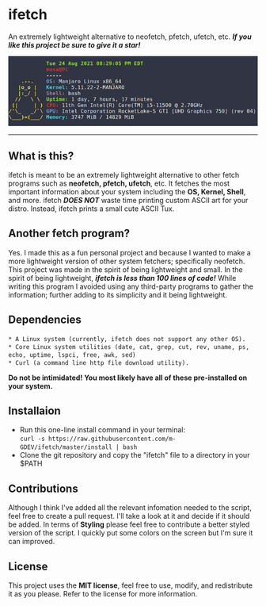 # ifetch
An extremely lightweight alternative to neofetch, pfetch, ufetch, etc.
***If you like this project be sure to give it a star!***

![ifetch demo](demo.png)

---

## What is this?
ifetch is meant to be an extremely lightweight alternative to other fetch programs such as
**neofetch, pfetch, ufetch**, etc. It fetches the most important information about your system
including the **OS, Kernel, Shell**, and more. ifetch ***DOES NOT*** waste time printing custom
ASCII art for your distro. Instead, ifetch prints a small cute ASCII Tux.


## Another fetch program?
Yes. I made this as a fun personal project and because I wanted to make a more lightweight version of other system fetchers; specifically neofetch.
This project was made in the spirit of being lightweight and small. In the spirit of being lightweight, ***ifetch is less than 100 lines of code!***
While writing this program I avoided using any third-party programs to gather the information; further adding to its simplicity and it being lightweight.


## Dependencies
	* A Linux system (currently, ifetch does not support any other OS).
	* Core Linux system utilities (date, cat, grep, cut, rev, uname, ps, echo, uptime, lspci, free, awk, sed)
	* Curl (a command line http file download utility).
**Do not be intimidated! You most likely have all of these pre-installed on your system.**


## Installaion
- Run this one-line install command in your terminal: <br>
	`curl -s https://raw.githubusercontent.com/m-GDEV/ifetch/master/install | bash`
- Clone the git repository and copy the "ifetch" file to a directory in your $PATH


## Contributions
Although I think I've added all the relevant infomation needed to the script, feel free to create a pull request. I'll take a look
at it and decide if it should be added. In terms of **Styling** please feel free to contribute a better styled version
of the script. I quickly put some colors on the screen but I'm sure it can improved.


## License
This project uses the **MIT license**, feel free to use, modify, and redistribute it as you please. Refer to the license for more information.
